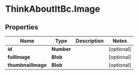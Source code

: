 # ThinkAboutItBc.Image

## Properties
Name | Type | Description | Notes
------------ | ------------- | ------------- | -------------
**id** | **Number** |  | [optional] 
**fullImage** | **Blob** |  | [optional] 
**thumbnailImage** | **Blob** |  | [optional] 


